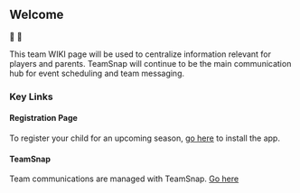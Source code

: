 ## Welcome  

🚀 🐼

This team WIKI page will be used to centralize information relevant for players and parents. TeamSnap will continue to be the main communication hub for event scheduling and team messaging. 

### Key Links

#### Registration Page
To register your child for an upcoming season, [go here](https://guides.github.com/features/mastering-markdown/) to install the app.

#### TeamSnap
Team communications are managed with TeamSnap. [Go here](https://guides.github.com/features/mastering-markdown/)



